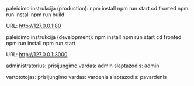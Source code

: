 paleidimo instrukcija (production):
npm install
npm run start
cd fronted
npm run install
npm run build

URL:
http://127.0.0.1:80

paleidimo instrukcija (development):
npm install
npm run start
cd fronted
npm run install
npm run start

URL:
http://127.0.0.1:3000

administratorius:
    prisijungimo vardas:
    admin
    slaptazodis:
    admin

vartototojas:
    prisijungimo vardas:
    vardenis
    slaptazodis:
    pavardenis